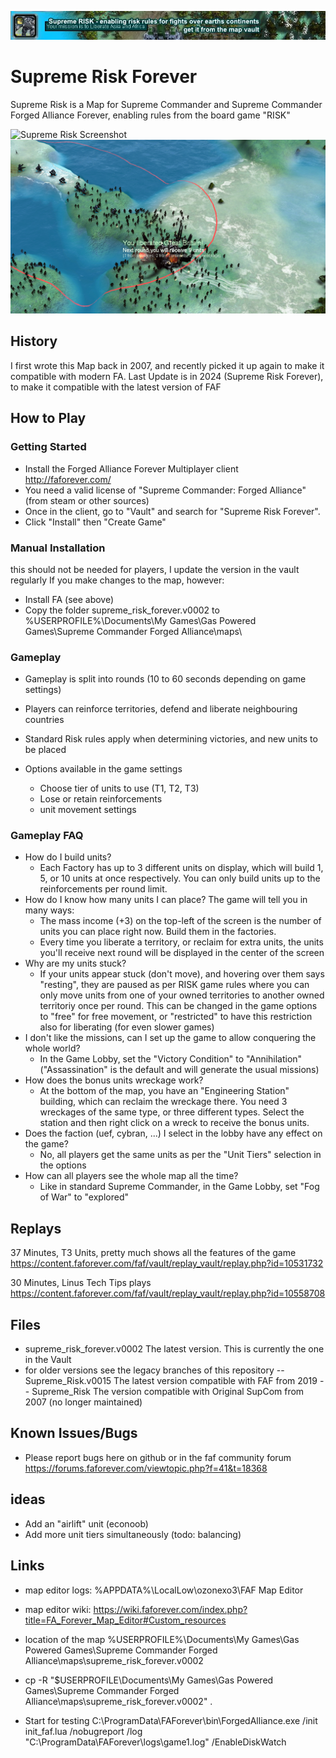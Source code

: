 ![Supreme Risk Banner](promo/signature3.jpg)

# Supreme Risk Forever

Supreme Risk is a Map for Supreme Commander and Supreme Commander Forged Alliance Forever, enabling rules from the board game "RISK"

![Supreme Risk Screenshot](promo/Risk%20Screenshots/Board3.png)
![Supreme Risk Screenshot](promo/Risk%20Screenshots/board5.png)

## History

I first wrote this Map back in 2007, and recently picked it up again to make it compatible with modern FA.
Last Update is in 2024 (Supreme Risk Forever), to make it compatible with the latest version of FAF

## How to Play
### Getting Started 

* Install the Forged Alliance Forever Multiplayer client http://faforever.com/ 
* You need a valid license of "Supreme Commander: Forged Alliance" (from steam or other sources)
* Once in the client, go to "Vault" and search for "Supreme Risk Forever". 
* Click "Install" then "Create Game"

### Manual Installation

this should not be needed for players, I update the version in the vault regularly
If you make changes to the map, however: 

* Install FA (see above)
* Copy the folder supreme_risk_forever.v0002 to %USERPROFILE%\Documents\My Games\Gas Powered Games\Supreme Commander Forged Alliance\maps\

### Gameplay

* Gameplay is split into rounds (10 to 60 seconds depending on game settings) 
* Players can reinforce territories, defend and liberate neighbouring countries
* Standard Risk rules apply when determining victories, and new units to be placed

* Options available in the game settings
  * Choose tier of units to use (T1, T2, T3)
  * Lose or retain reinforcements
  * unit movement settings
  
### Gameplay FAQ
* How do I build units?
   * Each Factory has up to 3 different units on display, which will build 1, 5, or 10 units at once respectively. You can only build units up to the reinforcements per round limit. 
* How do I know how many units I can place?
   The game will tell you in many ways:
   * The mass income (+3) on the top-left of the screen is the number of units you can place right now. Build them in the factories. 
   * Every time you liberate a territory, or reclaim for extra units, the units you'll receive next round will be displayed in the center of the screen
* Why are my units stuck?
   * If your units appear stuck (don't move), and hovering over them says "resting", they are paused as per RISK game rules where you can only move units from one of your owned territories to another owned territoriy once per round. This can be changed in the game options to "free" for free movement, or "restricted" to have this restriction also for liberating (for even slower games)
* I don't like the missions, can I set up the game to allow conquering the whole world?
   * In the Game Lobby, set the "Victory Condition" to "Annihilation" ("Assassination" is the default and will generate the usual missions)
* How does the bonus units wreckage work?
   * At the bottom of the map, you have an "Engineering Station" building, which can reclaim the wreckage there. You need 3 wreckages of the same type, or three different types. Select the station and then right click on a wreck to receive the bonus units.
* Does the faction (uef, cybran, ...) I select in the lobby have any effect on the game?
   * No, all players get the same units as per the "Unit Tiers" selection in the options
* How can all players see the whole map all the time?
   * Like in standard Supreme Commander, in the Game Lobby, set "Fog of War" to "explored"


## Replays
37 Minutes, T3 Units, pretty much shows all the features of the game
https://content.faforever.com/faf/vault/replay_vault/replay.php?id=10531732

30 Minutes, Linus Tech Tips plays
https://content.faforever.com/faf/vault/replay_vault/replay.php?id=10558708

## Files

- supreme_risk_forever.v0002 The latest version. This is currently the one in the Vault
- for older versions see the legacy branches of this repository
-- Supreme_Risk.v0015 The latest version compatible with FAF from 2019
-- Supreme_Risk	The version compatible with Original SupCom from 2007 (no longer maintained)


## Known Issues/Bugs

- Please report bugs here on github or in the faf community forum https://forums.faforever.com/viewtopic.php?f=41&t=18368

## ideas
- Add an "airlift" unit (econoob)
- Add more unit tiers simultaneously (todo: balancing)

## Links

- map editor logs: %APPDATA%\LocalLow\ozonexo3\FAF Map Editor
- map editor wiki: https://wiki.faforever.com/index.php?title=FA_Forever_Map_Editor#Custom_resources

- location of the map %USERPROFILE%\Documents\My Games\Gas Powered Games\Supreme Commander Forged Alliance\maps\supreme_risk_forever.v0002

- cp -R "$USERPROFILE\Documents\My Games\Gas Powered Games\Supreme Commander Forged Alliance\maps\supreme_risk_forever.v0002" .

- Start for testing C:\ProgramData\FAForever\bin\ForgedAlliance.exe /init init_faf.lua /nobugreport /log "C:\ProgramData\FAForever\logs\game1.log" /EnableDiskWatch
